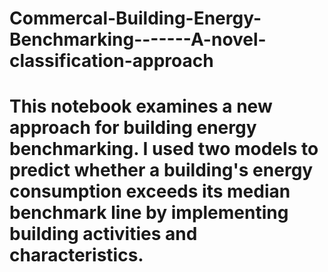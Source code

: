 # Commercal-Building-Energy-Benchmarking-------A-novel-classification-approach
# This notebook examines a new approach for building energy benchmarking. I used two models to predict whether a building's energy consumption exceeds its median benchmark line by implementing building activities and characteristics.
